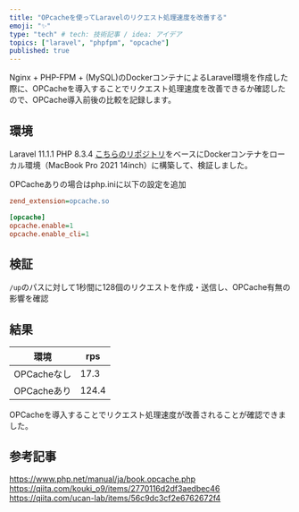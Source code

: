 ```yaml
---
title: "OPcacheを使ってLaravelのリクエスト処理速度を改善する"
emoji: "✨"
type: "tech" # tech: 技術記事 / idea: アイデア
topics: ["laravel", "phpfpm", "opcache"]
published: true
---
```


Nginx + PHP-FPM + (MySQL)のDockerコンテナによるLaravel環境を作成した際に、OPCacheを導入することでリクエスト処理速度を改善できるか確認したので、OPCache導入前後の比較を記録します。

## 環境

Laravel 11.1.1
PHP 8.3.4
[こちらのリポジトリ](https://github.com/nomi3/laravel-sandbox/tree/main)をベースにDockerコンテナをローカル環境（MacBook Pro 2021 14inch）に構築して、検証しました。


OPCacheありの場合はphp.iniに以下の設定を追加

```ini
zend_extension=opcache.so

[opcache]
opcache.enable=1
opcache.enable_cli=1
```

## 検証
`/up`のパスに対して1秒間に128個のリクエストを作成・送信し、OPCache有無の影響を確認

## 結果

| 環境 | rps |
| ---- | ---- |
| OPCacheなし | 17.3 |
| OPCacheあり | 124.4 |

OPCacheを導入することでリクエスト処理速度が改善されることが確認できました。

## 参考記事
https://www.php.net/manual/ja/book.opcache.php
https://qiita.com/kouki_o9/items/2770116d2df3aedbec46
https://qiita.com/ucan-lab/items/56c9dc3cf2e6762672f4